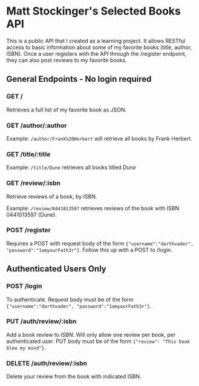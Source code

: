 # Matt Stockinger's Selected Books API

This is a public API that I created as a learning project. It allows RESTful access to basic information about some of my favorite books (title, author, ISBN). Once a user registers with the API through the /register endpoint, they can also post reviews to my favorite books.

## General Endpoints - No login required

### GET /

Retrieves a full list of my favorite book as JSON.

### GET /author/:author

Example: `/author/Frank%20Herbert` will retrieve all books by Frank Herbert.

### GET /title/:title

Example: `/title/Dune` retrieves all books titled _Dune_

### GET /review/:isbn

Retrieve reviews of a book, by ISBN.

Example: `/review/0441013597` retrieves reviews of the book with ISBN 0441013597 (Dune).

### POST /register

Requires a POST with request body of the form `{"username":"darthvader", "password":"1amyourFath3r"}`. Follow this up with a POST to /login.

## Authenticated Users Only

### POST /login

To authenticate. Request body must be of the form `{"username":"darthvader", "password":"1amyourFath3r"}`.

### PUT /auth/review/:isbn

Add a book review to _ISBN_. Will only allow one review per book, per authenticated user. PUT body must be of the form `{"review": "This book blew my mind"}`.

### DELETE /auth/review/:isbn

Delete your review from the book with indicated ISBN.
